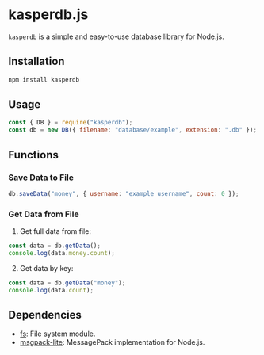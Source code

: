 # kasperdb.js

`kasperdb` is a simple and easy-to-use database library for Node.js.

## Installation

```bash
npm install kasperdb
```
## Usage

```javascript
const { DB } = require("kasperdb");
const db = new DB({ filename: "database/example", extension: ".db" });
```
## Functions
### Save Data to File
```javascript
db.saveData("money", { username: "example username", count: 0 });
```
### Get Data from File 

1. Get full data from file:
```javascript
const data = db.getData();
console.log(data.money.count);
```

2. Get data by key:
```javascript
const data = db.getData("money");
console.log(data.count);
```
## Dependencies
- [fs](https://nodejs.org/api/fs.html): File system module.
- [msgpack-lite](https://www.npmjs.com/package/msgpack-lite): MessagePack implementation for Node.js.
